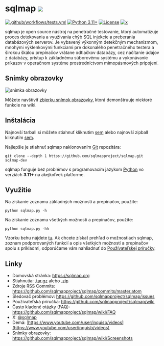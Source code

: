 # sqlmap ![](https://i.imgur.com/fe85aVR.png)

[![.github/workflows/tests.yml](https://github.com/sqlmapproject/sqlmap/actions/workflows/tests.yml/badge.svg)](https://github.com/sqlmapproject/sqlmap/actions/workflows/tests.yml) [![Python 3.11+](https://img.shields.io/badge/python-3.11+-yellow.svg)](https://www.python.org/) [![License](https://img.shields.io/badge/license-GPLv2-red.svg)](https://raw.githubusercontent.com/sqlmapproject/sqlmap/master/LICENSE) [![x](https://img.shields.io/badge/x-@sqlmap-blue.svg)](https://x.com/sqlmap)

sqlmap je open source nástroj na penetračné testovanie, ktorý automatizuje proces detekovania a využívania chýb SQL injekcie a preberania databázových serverov. Je vybavený výkonným detekčným mechanizmom, mnohými výklenkovými funkciami pre dokonalého penetračného testera a širokou škálou prepínačov vrátane odtlačkov databázy, cez načítanie údajov z databázy, prístup k základnému súborovému systému a vykonávanie príkazov v operačnom systéme prostredníctvom mimopásmových pripojení.

Snímky obrazovky
----

![snímka obrazovky](https://raw.github.com/wiki/sqlmapproject/sqlmap/images/sqlmap_screenshot.png)

Môžete navštíviť [zbierku snímok obrazovky](https://github.com/sqlmapproject/sqlmap/wiki/Screenshots), ktorá demonštruuje niektoré funkcie na wiki.

Inštalácia
----

Najnovší tarball si môžete stiahnuť kliknutím [sem](https://github.com/sqlmapproject/sqlmap/tarball/master) alebo najnovší zipball kliknutím [sem](https://github.com/sqlmapproject/sqlmap/zipball/master).

Najlepšie je stiahnuť sqlmap naklonovaním [Git](https://github.com/sqlmapproject/sqlmap) repozitára:

    git clone --depth 1 https://github.com/sqlmapproject/sqlmap.git sqlmap-dev

sqlmap funguje bez problémov s programovacím jazykom [Python](https://www.python.org/download/) vo verziách **3.11+** na akejkoľvek platforme.

Využitie
----

Na získanie zoznamu základných možností a prepínačov, použite:

    python sqlmap.py -h

Na získanie zoznamu všetkých možností a prepínačov, použite:

    python sqlmap.py -hh

Vzorku behu nájdete [tu](https://asciinema.org/a/46601).
Ak chcete získať prehľad o možnostiach sqlmap, zoznam podporovaných funkcií a opis všetkých možností a prepínačov spolu s príkladmi, odporúčame vám nahliadnuť do [Používateľskej príručky](https://github.com/sqlmapproject/sqlmap/wiki/Usage).

Linky
----

* Domovská stránka: https://sqlmap.org
* Stiahnutia: [.tar.gz](https://github.com/sqlmapproject/sqlmap/tarball/master) alebo [.zip](https://github.com/sqlmapproject/sqlmap/zipball/master)
* Zdroje RSS Commits: https://github.com/sqlmapproject/sqlmap/commits/master.atom
* Sledovač problémov: https://github.com/sqlmapproject/sqlmap/issues
* Používateľská príručka: https://github.com/sqlmapproject/sqlmap/wiki
* Často kladené otázky (FAQ): https://github.com/sqlmapproject/sqlmap/wiki/FAQ
* X: [@sqlmap](https://x.com/sqlmap)
* Demá: [https://www.youtube.com/user/inquisb/videos](https://www.youtube.com/user/inquisb/videos)
* Snímky obrazovky: https://github.com/sqlmapproject/sqlmap/wiki/Screenshots